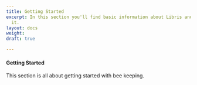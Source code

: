 ```yaml
---
title: Getting Started
excerpt: In this section you'll find basic information about Libris and how to use
  it.
layout: docs
weight: 
draft: true

---
```

#### Getting Started

This section is all about getting started with bee keeping.